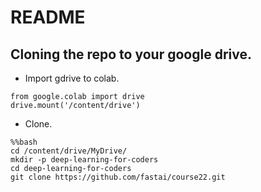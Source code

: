 # README

## Cloning the repo to your google drive.

- Import gdrive to colab.
```
from google.colab import drive
drive.mount('/content/drive')
```

- Clone.
```
%%bash
cd /content/drive/MyDrive/
mkdir -p deep-learning-for-coders
cd deep-learning-for-coders
git clone https://github.com/fastai/course22.git
```
